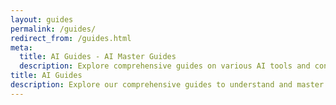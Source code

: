 ```yaml
---
layout: guides
permalink: /guides/
redirect_from: /guides.html
meta:
  title: AI Guides - AI Master Guides
  description: Explore comprehensive guides on various AI tools and concepts. Learn step-by-step from beginner to advanced levels.
title: AI Guides
description: Explore our comprehensive guides to understand and master various AI tools and concepts. From beginner tutorials to advanced techniques, find the information you need.
---
```

